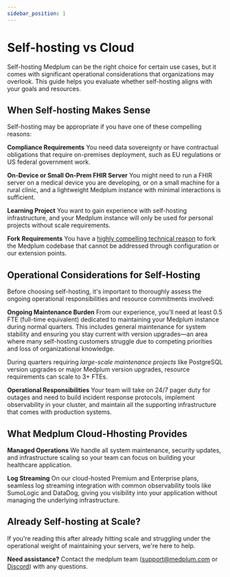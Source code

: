 ```yaml
---
sidebar_position: 1
---
```


# Self-hosting vs Cloud

Self-hosting Medplum can be the right choice for certain use cases, but it comes with significant operational considerations that organizations may overlook. This guide helps you evaluate whether self-hosting aligns with your goals and resources.

## When Self-hosting Makes Sense

Self-hosting may be appropriate if you have one of these compelling reasons:

**Compliance Requirements**
You need data sovereignty or have contractual obligations that require on-premises deployment, such as EU regulations or US federal government work. 

**On-Device or Small On-Prem FHIR Server**
You might need to run a FHIR server on a medical device you are developing, or on a small machine for a rural clinic, and a lightweight Medplum instance with minimal interactions is sufficient. 

**Learning Project**
You want to gain experience with self-hosting infrastructure, and your Medplum instance will only be used for personal projects without scale requirements.

**Fork Requirements**
You have a [highly compelling technical reason](/blog/so-youre-thinking-about-forking) to fork the Medplum codebase that cannot be addressed through configuration or our extension points.

## Operational Considerations for Self-Hosting

Before choosing self-hosting, it's important to thoroughly assess the ongoing operational responsibilities and resource commitments involved:

**Ongoing Maintenance Burden**
From our experience, you'll need at least 0.5 FTE (full-time equivalent) dedicated to maintaining your Medplum instance during normal quarters. This includes general maintenance for system stability and ensuring you stay current with version upgrades—an area where many self-hosting customers struggle due to competing priorities and loss of organizational knowledge. 

During quarters requiring *large-scale maintenance projects* like PostgreSQL version upgrades or major Medplum version upgrades, resource requirements can scale to 3+ FTEs.

**Operational Responsibilities**
Your team will take on 24/7 pager duty for outages and need to build incident response protocols, implement observability in your cluster, and maintain all the supporting infrastructure that comes with production systems.

## What Medplum Cloud-Hhosting Provides

**Managed Operations**
We handle all system maintenance, security updates, and infrastructure scaling so your team can focus on building your healthcare application.

**Log Streaming**
On our cloud-hosted Premium and Enterprise plans, seamless log streaming integration with common observability tools like SumoLogic and DataDog, giving you visibility into your application without managing the underlying infrastructure.

## Already Self-hosting at Scale?

If you're reading this after already hitting scale and struggling under the operational weight of maintaining your servers, we're here to help. 

**Need assistance?** Contact the medplum team ([support@medplum.com](mailto:support@medplum.com) or [Discord](https://discord.gg/medplum])) with any questions.